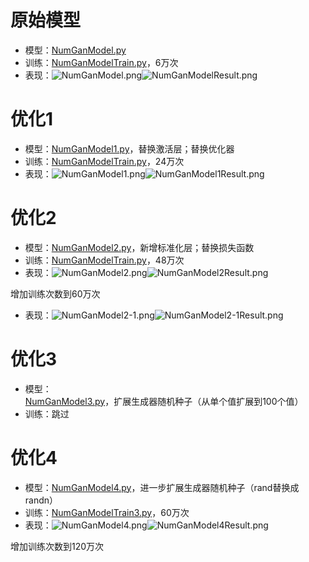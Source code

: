# 原始模型

* 模型：[NumGanModel.py](NumGanModel.py)
* 训练：[NumGanModelTrain.py](NumGanModelTrain.py)，6万次
* 表现：![NumGanModel.png](ReadMe%2FNumGanModel.png)![NumGanModelResult.png](ReadMe%2FNumGanModelResult.png)

# 优化1

* 模型：[NumGanModel1.py](NumGanModel1.py)，替换激活层；替换优化器
* 训练：[NumGanModelTrain.py](NumGanModelTrain.py)，24万次
* 表现：![NumGanModel1.png](ReadMe%2FNumGanModel1.png)![NumGanModel1Result.png](ReadMe%2FNumGanModel1Result.png)

# 优化2

* 模型：[NumGanModel2.py](NumGanModel2.py)，新增标准化层；替换损失函数
* 训练：[NumGanModelTrain.py](NumGanModelTrain.py)，48万次
* 表现：![NumGanModel2.png](ReadMe%2FNumGanModel2.png)![NumGanModel2Result.png](ReadMe%2FNumGanModel2Result.png)

增加训练次数到60万次

* 表现：![NumGanModel2-1.png](ReadMe%2FNumGanModel2-1.png)![NumGanModel2-1Result.png](ReadMe%2FNumGanModel2-1Result.png)

# 优化3

* 模型：[NumGanModel3.py](NumGanModel3.py)，扩展生成器随机种子（从单个值扩展到100个值）
* 训练：跳过

# 优化4

* 模型：[NumGanModel4.py](NumGanModel4.py)，进一步扩展生成器随机种子（rand替换成randn）
* 训练：[NumGanModelTrain3.py](NumGanModelTrain3.py)，60万次
* 表现：![NumGanModel4.png](ReadMe%2FNumGanModel4.png)![NumGanModel4Result.png](ReadMe%2FNumGanModel4Result.png)

增加训练次数到120万次

